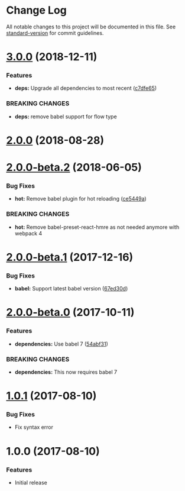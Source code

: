 # Change Log

All notable changes to this project will be documented in this file. See [standard-version](https://github.com/conventional-changelog/standard-version) for commit guidelines.

<a name="3.0.0"></a>
# [3.0.0](https://github.com/researchgate/babel-preset-rg/compare/v2.0.0...v3.0.0) (2018-12-11)


### Features

* **deps:** Upgrade all dependencies to most recent ([c7dfe65](https://github.com/researchgate/babel-preset-rg/commit/c7dfe65))


### BREAKING CHANGES

* **deps:** remove babel support for flow type



<a name="2.0.0"></a>
# [2.0.0](https://github.com/researchgate/babel-preset-rg/compare/v2.0.0-beta.2...v2.0.0) (2018-08-28)



<a name="2.0.0-beta.2"></a>
# [2.0.0-beta.2](https://github.com/researchgate/babel-preset-rg/compare/v2.0.0-beta.1...v2.0.0-beta.2) (2018-06-05)


### Bug Fixes

* **hot:** Remove babel plugin for hot reloading ([ce5449a](https://github.com/researchgate/babel-preset-rg/commit/ce5449a))


### BREAKING CHANGES

* **hot:** Remove babel-preset-react-hmre as not needed anymore with webpack 4



<a name="2.0.0-beta.1"></a>
# [2.0.0-beta.1](https://github.com/researchgate/babel-preset-rg/compare/v2.0.0-beta.0...v2.0.0-beta.1) (2017-12-16)


### Bug Fixes

* **babel:** Support latest babel version ([67ed30d](https://github.com/researchgate/babel-preset-rg/commit/67ed30d))



<a name="2.0.0-beta.0"></a>
# [2.0.0-beta.0](https://github.com/researchgate/babel-preset-rg/compare/v1.0.1...v2.0.0-beta.0) (2017-10-11)


### Features

* **dependencies:** Use babel 7 ([54abf31](https://github.com/researchgate/babel-preset-rg/commit/54abf31))


### BREAKING CHANGES

* **dependencies:** This now requires babel 7


<a name="1.0.1"></a>
# [1.0.1](https://github.com/researchgate/babel-preset-rg/compare/v1.0.0...v1.0.1) (2017-08-10)


### Bug Fixes

* Fix syntax error


<a name="1.0.0"></a>
# 1.0.0 (2017-08-10)


### Features

* Initial release
